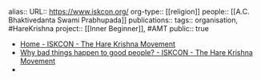 alias::
URL:: https://www.iskcon.org/
org-type:: [[religion]] 
people:: [[A.C. Bhaktivedanta Swami Prabhupada]] 
publications:: 
tags:: organisation, #HareKrishna 
project:: [[Inner Beginner]], #AMT 
public:: true

- [Home - ISKCON - The Hare Krishna Movement](https://www.iskcon.org/)
- [Why bad things happen to good people? - ISKCON - The Hare Krishna Movement](https://www.iskcon.org/home/why-bad-things-happen-to-good-people.php)
-